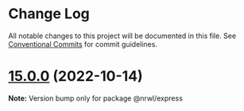 # Change Log

All notable changes to this project will be documented in this file.
See [Conventional Commits](https://conventionalcommits.org) for commit guidelines.

# [15.0.0](https://github.com/nrwl/nx/compare/14.8.0...15.0.0) (2022-10-14)

**Note:** Version bump only for package @nrwl/express
